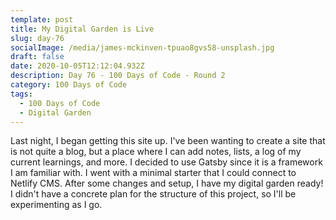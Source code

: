 ```yaml
---
template: post
title: My Digital Garden is Live
slug: day-76
socialImage: /media/james-mckinven-tpuao8gvs58-unsplash.jpg
draft: false
date: 2020-10-05T12:12:04.932Z
description: Day 76 - 100 Days of Code - Round 2
category: 100 Days of Code
tags:
  - 100 Days of Code
  - Digital Garden
---
```

Last night, I began getting this site up. I've been wanting to create a site that is not quite a blog, but a place where I can add notes, lists, a log of my current learnings, and more. I decided to use Gatsby since it is a framework I am familiar with. I went with a minimal starter that I could connect to Netlify CMS. After some changes and setup, I have my digital garden ready! I didn't have a concrete plan for the structure of this project, so I'll be experimenting as I go.